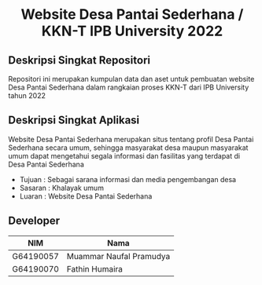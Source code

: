 # <div align="center"> Website Desa Pantai Sederhana / KKN-T IPB University 2022 </div>

## Deskripsi Singkat Repositori
Repositori ini merupakan kumpulan data dan aset untuk pembuatan website Desa Pantai Sederhana dalam rangkaian proses KKN-T dari IPB University tahun 2022

## Deskripsi Singkat Aplikasi
Website Desa Pantai Sederhana merupakan situs tentang profil Desa Pantai Sederhana secara umum, sehingga masyarakat desa maupun masyarakat umum  dapat mengetahui segala informasi dan fasilitas yang terdapat di Desa Pantai Sederhana 

- Tujuan   : Sebagai sarana informasi dan media pengembangan desa
- Sasaran  : Khalayak umum
- Luaran   : Website Desa Pantai Sederhana

## Developer 

| NIM       | Nama                    |
| --------- | ----------------------- |
| G64190057 | Muammar Naufal Pramudya |
| G64190070 | Fathin Humaira          |
